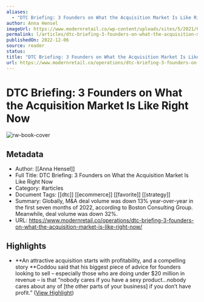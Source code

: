 ```yaml
---
aliases:
  - "DTC Briefing: 3 Founders on What the Acquisition Market Is Like Right Now"
author: Anna Hensel
imageUrl: https://www.modernretail.co/wp-content/uploads/sites/5/2021/02/MR_DTC_email-banner-06.jpg
permalink: l/articles/dtc-briefing-3-founders-on-what-the-acquisition-market-is-like-right-now
publishedOn: 2022-12-06
source: reader
status: 
title: "DTC Briefing: 3 Founders on What the Acquisition Market Is Like Right Now"
url: https://www.modernretail.co/operations/dtc-briefing-3-founders-on-what-the-acquisition-market-is-like-right-now/
---
```

# DTC Briefing: 3 Founders on What the Acquisition Market Is Like Right Now

![rw-book-cover](https://www.modernretail.co/wp-content/uploads/sites/5/2021/02/MR_DTC_email-banner-06.jpg)

## Metadata

- Author: [[Anna Hensel]]
- Full Title: DTC Briefing: 3 Founders on What the Acquisition Market Is Like Right Now
- Category: #articles
- Document Tags: [[dtc]] [[ecommerce]] [[favorite]] [[strategy]]
- Summary: Globally, M&A deal volume was down 13% year-over-year in the first seven months of 2022, according to Boston Consulting Group. Meanwhile, deal volume was down 32%. 
- URL: https://www.modernretail.co/operations/dtc-briefing-3-founders-on-what-the-acquisition-market-is-like-right-now/

## Highlights

- **An attractive acquisition starts with profitability, and a compelling story
  **Coddou said that his biggest piece of advice for founders looking to sell – especially those who are doing under $20 million in revenue – is that “nobody cares if you have a sexy product…nobody cares about any of [the other parts of your business] if you don’t have profit.” ([View Highlight](https://read.readwise.io/read/01gqstwnfhtk1nd8hee1vekres))
